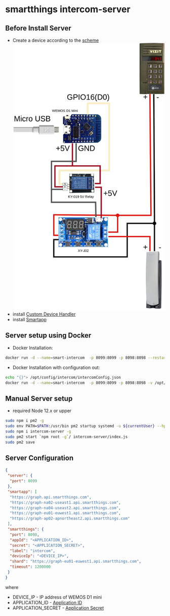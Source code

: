 # smartthings intercom-server

## Before Install Server
- Create a device according to the [scheme](https://github.com/vzakharchenko/smart-intercom)
![](https://github.com/vzakharchenko/smart-intercom/raw/master/docs/intercom.drawio.png)
- install [Custom Device Handler](https://github.com/vzakharchenko/smart-intercom/tree/master/smartthings-intercom#custom-device-handler-installation)
- install [Smartapp](https://github.com/vzakharchenko/smart-intercom/tree/master/smartthings-intercom#smartapp-installation)

## Server setup using Docker
- Docker Installation:
```bash
docker run -d --name=smart-intercom  -p 8099:8099 -p 8098:8098 --restart=always vassio/smart-intercom:latest
```
- Docker Installation with configuration out:
```bash
echo "{}"> /opt/config/intercom/intercomConfig.json
docker run -d --name=smart-intercom  -p 8099:8099 -p 8098:8098 -v /opt/config/intercom/intercomConfig.json:/opt/config/intercom/intercomConfig.json --restart=always vassio/smart-intercom:latest
```

## Manual Server setup
 - required Node 12.x or upper
```bash
sudo npm i pm2 -g
sudo env PATH=$PATH:/usr/bin pm2 startup systemd -u ${currentUser} --hp ${HOME}
sudo npm i intercom-server -g
sudo pm2 start `npm root -g`/ intercom-server/index.js
sudo pm2 save
```

## Server Configuration

```json
{
 "server": {
  "port": 8099
 },
 "smartapp": [
  "https://graph.api.smartthings.com",
  "https://graph-na02-useast1.api.smartthings.com",
  "https://graph-na04-useast2.api.smartthings.com",
  "https://graph-eu01-euwest1.api.smartthings.com",
  "https://graph-ap02-apnortheast2.api.smartthings.com"
 ],
 "smartthings": {
  "port": 8098,
  "appId": "<APPLICATION_ID>",
  "secret": "<APPLICATION_SECRET>",
  "label": "intercom",
  "deviceIp": "<DEVICE_IP>",
  "shard": "https://graph-eu01-euwest1.api.smartthings.com",
  "timeout": 1200000
 }
}
```
where
- DEVICE_IP - IP address of WEMOS D1 mini
- APPLICATION_ID - [Application ID](https://github.com/vzakharchenko/smart-intercom/tree/master/smartthings-intercom#how-to-get-application-id-and-secret)
- APPLICATION_SECRET - [Application Secret](https://github.com/vzakharchenko/smart-intercom/tree/master/smartthings-intercom#how-to-get-application-id-and-secret)
